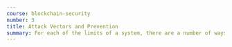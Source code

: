 ```yaml
---
course: blockchain-security
number: 3
title: Attack Vectors and Prevention
summary: For each of the limits of a system, there are a number of ways that a malicious party might exploit them for personal gain. In this module, we'll review the various attacks and provide some suggestions as to how they can be mitigated.
---
```

